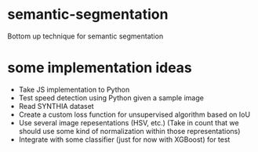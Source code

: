 # semantic-segmentation
Bottom up technique for semantic segmentation

# some implementation ideas

* Take JS implementation to Python
* Test speed detection using Python given a sample image
* Read SYNTHIA dataset
* Create a custom loss function for unsupervised algorithm based on IoU
* Use several image repesentations (HSV, etc.) (Take in count that we should use some kind of normalization within those representations)
* Integrate with some classifier (just for now with XGBoost) for test
